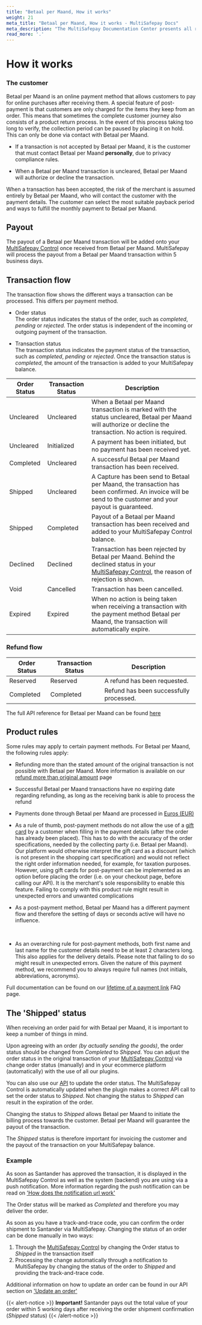 ```yaml
---
title: "Betaal per Maand, How it works"
weight: 21
meta_title: "Betaal per Maand, How it works - MultiSafepay Docs"
meta_description: "The MultiSafepay Documentation Center presents all relevant information about our Plugins and API. You can also find support pages for payment methods, tools and general questions as well as the contact details of our Support and Integration Teams."
read_more: '.'
---
```

# How it works

### The customer

Betaal per Maand is an online payment method that allows customers to pay for online purchases after receiving them. A special feature of post-payment is that customers are only charged for the items they keep from an order. This means that sometimes the complete customer journey also consists of a product return process. In the event of this process taking too long to verify, the collection period can be paused by placing it on hold. This can only be done via contact with Betaal per Maand.

* If a transaction is not accepted by Betaal per Maand, it is the customer that must contact Betaal per Maand **personally**, due to privacy compliance rules.

* When a Betaal per Maand transaction is uncleared, Betaal per Maand will authorize or decline the transaction.

When a transaction has been accepted, the risk of the merchant is assumed entirely by Betaal per Maand, who will contact the customer with the payment details. The customer can select the most suitable payback period and ways to fulfill the monthly payment to Betaal per Maand.

## Payout
The payout of a Betaal per Maand transaction will be added onto your [MultiSafepay Control](https://merchant.multisafepay.com) once received from Betaal per Maand. MultiSafepay will process the payout from a Betaal per Maand transaction within 5 business days.

## Transaction flow
The transaction flow shows the different ways a transaction can be processed. This differs per payment method.

* Order status      
The order status indicates the status of the order, such as _completed_, _pending_ or _rejected_. The order status is independent of the incoming or outgoing payment of the transaction.

* Transaction status       
The transaction status indicates the payment status of the transaction, such as _completed_, _pending_ or _rejected_. Once the transaction status is _completed_, the amount of the transaction is added to your MultiSafepay balance.


| Order Status                      | Transaction Status      | Description |
|--------------------------------|-----------|-----------------------------------------------------------------------------------------|
| Uncleared   | Uncleared  | When a Betaal per Maand transaction is marked with the status uncleared, Betaal per Maand will authorize or decline the transaction. No action is required.   |
| Uncleared   | Initialized | A payment has been initiated, but no payment has been received yet.  | 
| Completed   | Uncleared  | A successful Betaal per Maand transaction has been received.   |
| Shipped     | Uncleared  | A Capture has been send to Betaal per Maand, the transaction has been confirmed. An invoice will be send to the customer and your payout is guaranteed. |
| Shipped     | Completed  | Payout of a Betaal per Maand transaction has been received and added to your MultiSafepay Control balance.|
| Declined    | Declined   | Transaction has been rejected by Betaal per Maand. Behind the declined status in your [MultiSafepay Control](https://merchant.multisafepay.com), the reason of rejection is shown.     |
| Void        | Cancelled   | Transaction has been cancelled.  | 
| Expired     | Expired    | When no action is being taken when receiving a transaction with the payment method Betaal per Maand, the transaction will automatically expire. | 

### Refund flow 

| Order Status                      | Transaction Status      | Description |
|--------------------------------|-----------|-----------------------------------------------------------------------------------------|
| Reserved       | Reserved    | A refund has been requested. | 
| Completed      | Completed   | Refund has been successfully processed.  | 

The full API reference for Betaal per Maand can be found [here](/api/#santander-betaal-per-maand)

## Product rules
Some rules may apply to certain payment methods. For Betaal per Maand, the following rules apply:

* Refunding more than the stated amount of the original transaction is not possible with Betaal per Maand. More information is available on our [refund more than original amount](/faq/finance/refund-more-than-original-amount) page

* Successful Betaal per Maand transactions have no expiring date regarding refunding, as long as the receiving bank is able to process the refund

* Payments done through Betaal per Maand are processed in [Euros (EUR)](/faq/general/which-currencies-are-supported-by-multisafepay)

* As a rule of thumb, post-payment methods do not allow the use of a [gift card](/payment-methods/gift-cards) by a customer when filling in the payment details (after the order has already been placed). This has to do with the accuracy of the order specifications, needed by the collecting party (i.e. Betaal per Maand). Our platform would otherwise interpret the gift card as a discount (which is not present in the shopping cart specification) and would not reflect the right order information needed, for example, for taxation purposes. However, using gift cards for post-payment can be implemented as an option before placing the order (i.e. on your checkout page, before calling our API). It is the merchant's sole responsibility to enable this feature. Failing to comply with this product rule might result in unexpected errors and unwanted complications

* As a post-payment method, Betaal per Maand has a different payment flow and therefore the setting of days or seconds active will have no influence. 
 <br>        

* As an overarching rule for post-payment methods, both first name and last name for the customer details need to be at least 2 characters long. This also applies for the delivery details. Please note that failing to do so might result in unexpected errors. Given the nature of this payment method, we recommend you to always require full names (not initials, abbreviations, acronyms).


Full documentation can be found on our [lifetime of a payment link](/faq/api/lifetime-of-a-payment-link) FAQ page.

## The 'Shipped' status
When receiving an order paid for with Betaal per Maand, it is important to keep a number of things in mind.

Upon agreeing with an order _(by actually sending the goods)_, the order status should be changed from _Completed_ to _Shipped_. You can adjust the order status in the original transaction of your [MultiSafepay Control](https://merchant.multisafepay.com) via change order status (manually) and in your ecommerce platform (automatically) with the use of all our plugins.

 You can also use our [API](https://docs.multisafepay.com/api/#update-an-order) to update the order status. The MultiSafepay Control is automatically updated when the plugin makes a correct API call to set the order status to _Shipped_. Not changing the status to _Shipped_ can result in the expiration of the order.

Changing the status to _Shipped_ allows Betaal per Maand to initiate the billing process towards the customer. Betaal per Maand will guarantee the payout of the transaction.

The _Shipped_ status is therefore important for invoicing the customer and the payout of the transaction on your MultiSafepay balance.

### Example

As soon as Santander has approved the transaction, it is displayed in the MultiSafepay Control as well as the system (backend) you are using via a push notification. More information regarding the push notification can be read on ['How does the notification url work'](https://docs.multisafepay.com/faq/api/how-does-the-notification-url-work/)

The Order status will be marked as _Completed_ and therefore you may deliver the order.

As soon as you have a track-and-trace code, you can confirm the order shipment to Santander via MultiSafepay. Changing the status of an order can be done manually in two ways:

1. Through the [MultiSafepay Control](https://merchant.multisafepay.com/) by changing the Order status to _Shipped_ in the transaction itself
2. Processing the change automatically through a notification to MultiSafepay by changing the status of the order to _Shipped_ and providing the track-and-trace code.

Additional information on how to update an order can be found in our API section on ['Update an order'](https://docs.multisafepay.com/api/#update-an-order)

{{< alert-notice >}} __Important!__ Santander pays out the total value of your order within 5 working days after receiving the order shipment confirmation (_Shipped_ status) {{< /alert-notice >}}